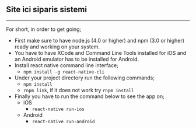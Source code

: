 ## Site ici siparis sistemi

---

For short, in order to get going;
- First make sure to have node.js (4.0 or higher) and npm (3.0 or higher) ready and working on your system.
- You have to have XCode and Command Line Tools installed for iOS and an Android emulator has to be installed for Android.
- Install react native command line interface;
  - `npm install -g react-native-cli`
- Under your project directory run the following commands;
  - `npm install`
  - `rnpm link`, if it does not work try `rnpm install`
- Finally you have to run the command below to see the app on;
  - iOS
    - `react-native run-ios`
  - Android
    - `react-native run-android`
